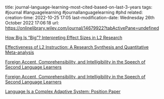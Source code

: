 title: journal-language-learning-most-cited-based-on-last-3-years
tags: #journal #languagelearning #journallanguagelearning #phd 
related: 
creation-time: 2022-10-25 17:05
last-modification-date: Wednesday 26th October 2022 17:06:18
url: https://onlinelibrary.wiley.com/journal/14679922?tabActivePane=undefined


[How Big Is “Big”? Interpreting Effect Sizes in L2 Research
](https://onlinelibrary.wiley.com/doi/full/10.1111/lang.12079)

[Effectiveness of L2 Instruction: A Research Synthesis and Quantitative Meta-analysis](https://onlinelibrary.wiley.com/doi/full/10.1111/0023-8333.00136)

[Foreign Accent, Comprehensibility, and Intelligibility in the Speech of Second Language Learners](https://onlinelibrary.wiley.com/doi/full/10.1111/j.1467-1770.1995.tb00963.x)

[Foreign Accent, Comprehensibility, and Intelligibility in the Speech of Second Language Learners](https://onlinelibrary.wiley.com/doi/full/10.1111/j.1467-1770.1995.tb00963.x)

[Language Is a Complex Adaptive System: Position Paper](https://onlinelibrary.wiley.com/doi/full/10.1111/j.1467-9922.2009.00533.x)

